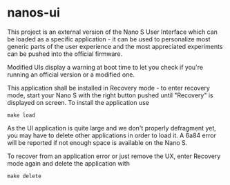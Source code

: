 # nanos-ui

This project is an external version of the Nano S User Interface which can be loaded as a specific application - it can be used to personalize most generic parts of the user experience and the most appreciated experiments can be pushed into the official firmware. 

Modified UIs display a warning at boot time to let you check if you're running an official version or a modified one.  

This application shall be installed in Recovery mode - to enter recovery mode, start your Nano S with the right button pushed until "Recovery" is displayed on screen. To install the application use

```
make load
```

As the UI application is quite large and we don't properly defragment yet, you may have to delete other applications in order to load it. A 6a84 error will be reported if not enough space is available on the Nano S. 

To recover from an application error or just remove the UX, enter Recovery mode again and delete the application with 

```
make delete
``` 

